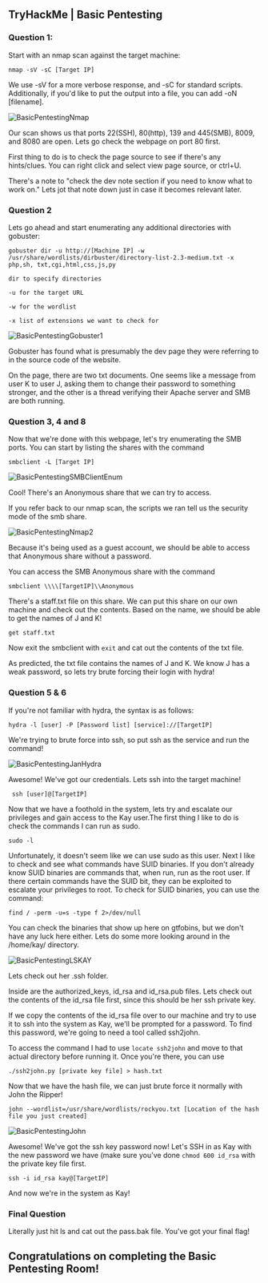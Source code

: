 ## TryHackMe | Basic Pentesting

### Question 1:

Start with an nmap scan against the target machine: 

```
nmap -sV -sC [Target IP]
```
We use -sV for a more verbose response, and -sC for standard scripts. Additionally, if you'd like to put the output into a file, you can add -oN [filename].

![BasicPentestingNmap](THMScreenshots/BasicPentest/BasicPentestingNmap.png)

Our scan shows us that ports 22(SSH), 80(http), 139 and 445(SMB), 8009, and 8080 are open. Lets go check the webpage on port 80 first.

First thing to do is to check the page source to see if there's any hints/clues. You can right click and select view page source, or ctrl+U.

There's a note to "check the dev note section if you need to know what to work on." Lets jot that note down just in case it becomes relevant later.

### Question 2

Lets go ahead and start enumerating any additional directories with gobuster:
``` 
gobuster dir -u http://[Machine IP] -w /usr/share/wordlists/dirbuster/directory-list-2.3-medium.txt -x php,sh, txt,cgi,html,css,js,py
```
```
dir to specify directories

-u for the target URL

-w for the wordlist

-x list of extensions we want to check for
```
![BasicPentestingGobuster1](THMScreenshots/BasicPentest/BasicPentestingGobuster1.png)

Gobuster has found what is presumably the dev page they were referring to in the source code of the website. 

On the page, there are two txt documents. One seems like a message from user K to user J, asking them to change their password to something stronger, and the other is a thread verifying their Apache server and SMB are both running.

### Question 3, 4 and 8

Now that we're done with this webpage, let's try enumerating the SMB ports. You can start by listing the shares with the command 
```
smbclient -L [Target IP]
```

![BasicPentestingSMBClientEnum](THMScreenshots/BasicPentest/BasicPentestingSMBClientEnum.png)

Cool! There's an Anonymous share that we can try to access.

If you refer back to our nmap scan, the scripts we ran tell us the security mode of the smb share.

![BasicPentestingNmap2](THMScreenshots/BasicPentest/BasicPentestingNmap2.png)

Because it's being used as a guest account, we should be able to access that Anonymous share without a password.

You can access the SMB Anonymous share with the command
```
smbclient \\\\[TargetIP]\\Anonymous
```
There's a staff.txt file on this share. We can put this share on our own machine and check out the contents. Based on the name, we should be able to get the names of J and K!
```
get staff.txt
```
Now exit the smbclient with ```exit``` and cat out the contents of the txt file.

As predicted, the txt file contains the names of J and K. We know J has a weak password, so lets try brute forcing their login with hydra!

### Question 5 & 6

If you're not familiar with hydra, the syntax is as follows:
```
hydra -l [user] -P [Password list] [service]://[TargetIP]
```
We're trying to brute force into ssh, so put ssh as the service and run the command!

![BasicPentestingJanHydra](THMScreenshots/BasicPentest/BasicPentestingJanHydra.png)

Awesome! We've got our credentials. Lets ssh into the target machine!

``` ssh [user]@[TargetIP]```

Now that we have a foothold in the system, lets try and escalate our privileges and gain access to the Kay user.The first thing I like to do is check the commands I can run as sudo.

```sudo -l```

Unfortunately, it doesn't seem like we can use sudo as this user. Next I like to check and see what commands have SUID binaries. If you don't already know SUID binaries are commands that, when run, run as the root user. If there certain commands have the SUID bit, they can be exploited to escalate your privileges to root. To check for SUID binaries, you can use the command:
```
find / -perm -u=s -type f 2>/dev/null
```
You can check the binaries that show up here on gtfobins, but we don't have any luck here either. Lets do some more looking around in the /home/kay/ directory.

![BasicPentestingLSKAY](THMScreenshots/BasicPentest/BasicPentestingLSKAY.png)

Lets check out her .ssh folder.

Inside are the authorized_keys, id_rsa and id_rsa.pub files. Lets check out the contents of the id_rsa file first, since this should be her ssh private key. 

If we copy the contents of the id_rsa file over to our machine and try to use it to ssh into the system as Kay, we'll be prompted for a password. To find this password, we're going to need a tool called ssh2john.

To access the command I had to use ```locate ssh2john``` and move to that actual directory before running it. Once you're there, you can use
```
./ssh2john.py [private key file] > hash.txt
```
Now that we have the hash file, we can just brute force it normally with John the Ripper!

```
john --wordlist=/usr/share/wordlists/rockyou.txt [Location of the hash file you just created]
```

![BasicPentestingJohn](THMScreenshots/BasicPentest/BasicPentestingJohn.png)

Awesome! We've got the ssh key password now! Let's SSH in as Kay with the new password we have (make sure you've done ```chmod 600 id_rsa``` with the private key file first.

```ssh -i id_rsa kay@[TargetIP]```

And now we're in the system as Kay!

### Final Question

Literally just hit ls and cat out the pass.bak file. You've got your final flag!


## Congratulations on completing the Basic Pentesting Room!
